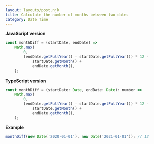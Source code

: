 ```yaml
---
layout: layouts/post.njk
title: Calculate the number of months between two dates
category: Date Time
---
```


**JavaScript version**

```js
const monthDiff = (startDate, endDate) =>
	Math.max(
		0,
		(endDate.getFullYear() - startDate.getFullYear()) * 12 -
			startDate.getMonth() +
			endDate.getMonth(),
	);
```

**TypeScript version**

```js
const monthDiff = (startDate: Date, endDate: Date): number =>
	Math.max(
		0,
		(endDate.getFullYear() - startDate.getFullYear()) * 12 -
			startDate.getMonth() +
			endDate.getMonth(),
	);
```

**Example**

```js
monthDiff(new Date('2020-01-01'), new Date('2021-01-01')); // 12
```
